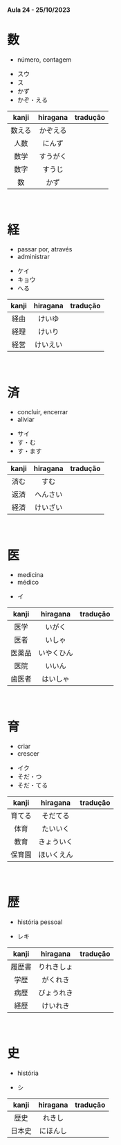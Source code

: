#### Aula 24 - 25/10/2023


# 数
- número, contagem

<ul><li>スウ</li><li>ス</li><li>かず</li><li>かぞ・える</li></ul>

| kanji | hiragana | tradução |
|:---:|:---:|:---:|
| 数える | かぞえる |  |
| 人数 | にんず |  |
| 数学 | すうがく |  |
| 数字 | すうじ |  |
| 数 | かず |  |

<br>


# 経
<ul><li>passar por, através</li><li>administrar</li></ul>

<ul><li>ケイ</li><li>キョウ</li><li>へる</li></ul>

| kanji | hiragana | tradução |
|:---:|:---:|:---:|
| 経由 | けいゆ |  |
| 経理 | けいり |  |
| 経営 | けいえい |  |

<br>


# 済
<ul><li>concluir, encerrar</li><li>aliviar</li></ul>

<ul><li>サイ</li><li>す・む</li><li>す・ます</li></ul>

| kanji | hiragana | tradução |
|:---:|:---:|:---:|
| 済む | すむ |  |
| 返済 | へんさい |  |
| 経済 | けいざい |  |

<br>


# 医
<ul><li>medicina</li><li>médico</li></ul>

- イ

| kanji | hiragana | tradução |
|:---:|:---:|:---:|
| 医学 | いがく |  |
| 医者 | いしゃ |  |
| 医薬品 | いやくひん |  |
| 医院 | いいん |  |
| 歯医者 | はいしゃ |  |

<br>


# 育
<ul><li>criar</li><li>crescer</li></ul>

<ul><li>イク</li><li>そだ・つ</li><li>そだ・てる</li></ul>

| kanji | hiragana | tradução |
|:---:|:---:|:---:|
| 育てる | そだてる |  |
| 体育 | たいいく |  |
| 教育 | きょういく |  |
| 保育園 | ほいくえん |  |

<br>


# 歴
- história pessoal

- レキ

| kanji | hiragana | tradução |
|:---:|:---:|:---:|
| 履歴書 | りれきしょ |  |
| 学歴 | がくれき |  |
| 病歴 | びょうれき |  |
| 経歴 | けいれき |  |

<br>


# 史
- história

- シ

| kanji | hiragana | tradução |
|:---:|:---:|:---:|
| 歴史 | れきし |  |
| 日本史 | にほんし |  |
